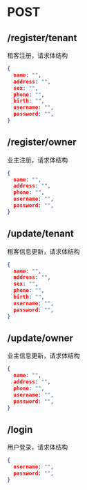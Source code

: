 # POST

## /register/tenant

租客注册，请求体结构

```json
{
  name: "",
  address: "",
  sex: "",
  phone: "",
  birth: "",
  username: "",
  password: "",
}
```

## /register/owner

业主注册，请求体结构

```json
{
  name: "",
  address: "",
  phone: "",
  username: "",
  password: "",
}
```

## /update/tenant

租客信息更新，请求体结构

```json
{
  name: "",
  address: "",
  sex: "",
  phone: "",
  birth: "",
  username: "",
  password: "",
}
```

## /update/owner

业主信息更新，请求体结构

```json
{
  name: "",
  address: "",
  phone: "",
  username: "",
  password: "",
}
```


## /login

用户登录，请求体结构

```json
{
  username: "",
  password: "",
}
```
